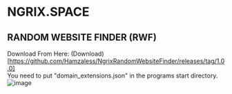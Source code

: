 # NGRIX.SPACE
## RANDOM WEBSITE FINDER (RWF)

Download From Here: (Download)[https://github.com/Hamzaless/NgrixRandomWebsiteFinder/releases/tag/1.0.0]<br>
You need to put "domain_extensions.json" in the programs start directory.<br>
![image](https://github.com/Hamzaless/NgrixRandomWebsiteFinder/assets/89343438/2e27644b-7d30-41cc-9585-c0543380f28c)
